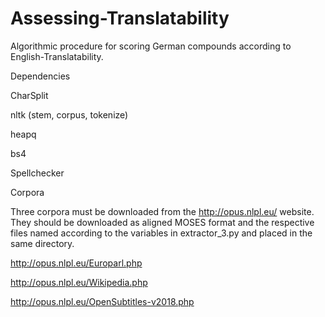 # Assessing-Translatability
Algorithmic procedure for scoring German compounds according to English-Translatability.

Dependencies

CharSplit

nltk (stem, corpus, tokenize)

heapq

bs4

Spellchecker

Corpora

Three corpora must be downloaded from the http://opus.nlpl.eu/ website. They should be downloaded as aligned MOSES format and the respective files named according to the variables in extractor_3.py and placed in the same directory.


http://opus.nlpl.eu/Europarl.php

http://opus.nlpl.eu/Wikipedia.php

http://opus.nlpl.eu/OpenSubtitles-v2018.php

